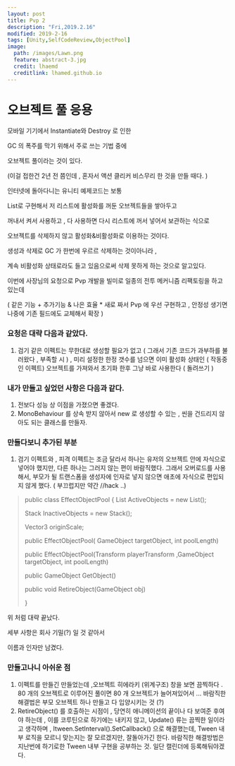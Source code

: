 ```yaml
---
layout: post
title: Pvp 2 
description: "Fri,2019.2.16"
modified: 2019-2-16
tags: [Unity,SelfCodeReview,ObjectPool]
image:
  path: /images/Lawn.png
  feature: abstract-3.jpg
  credit: lhaemd
  creditlink: lhamed.github.io
---
```


# 오브젝트 풀 응용 

모바일 기기에서 Instantiate와 Destroy 로 인한

GC 의 폭주를 막기 위해서 주로 쓰는 기법 중에 

오브젝트 풀이라는 것이 있다. 

(이걸 접한건 2년 전 쯤인데 , 혼자서 액션 클리커 비스무리 한 것을 만들 때다. )

인터넷에 돌아다니는 유니티 예제코드는 보통 

List<GameObject>로 구현해서 저 리스트에 활성화를 꺼둔 오브젝트들을 쌓아두고 

꺼내서 켜서 사용하고 , 다 사용하면 다시 리스트에 꺼서 넣어서 보관하는 식으로

오브젝트를 삭제하지 않고 활성화&비활성화로 이용하는 것이다. 

생성과 삭제로 GC 가 한번에 우르르 삭제하는 것이아니라 , 

계속 비활성화 상태로라도 들고 있음으로써 삭제 못하게 하는 것으로 알고있다. 

이번에 사장님의 요청으로 Pvp 개발을 빌미로 일종의 전투 메커니즘 리팩토링을 하고 있는데 

( 같은 기능 + 추가기능  & 나은 효율 * 새로 짜서 Pvp 에 우선 구현하고 , 안정성 생기면 나중에 기존 필드에도 교체해서 확장 )

### 요청은 대략 다음과 같았다. 
1. 검기 같은 이펙트는 무한대로 생성할 필요가 없고 ( 그래서 기존 코드가 과부하를 불러왔다 ,  부족할 시 ) , 미리 설정한 한정 갯수를 넘으면 이미 활성화 상태인 ( 작동중인 이펙트) 오브젝트를 가져와서 초기화 한후 그냥 바로 사용한다 ( 돌려쓰기 )

### 내가 만들고 싶었던 사항은 다음과 같다. 
1. 전보다 성능 상 이점을 가졌으면 좋겠다. 
2. MonoBehaviour 를 상속 받지 않아서 new 로 생성할 수 있는 , 씬을 건드리지 않아도 되는 클래스를 만들자. 

### 만들다보니 추가된 부분 
1. 검기 이펙트와 , 피격 이펙트는 조금 달라서 하나는 유저의 오브젝트 안에 자식으로 넣어야 했지만, 다른 하나는 그러지 않는 편이 바람직했다. 그래서 오버로드를 사용해서, 부모가 될 트랜스폼을 생성자에 인자로 넣지 않으면 애초에 자식으로 편입되지 않게 했다. ( 부끄럽지만 약간 //hack ..)




>public class EffectObjectPool
>{
>    List<GameObject> ActiveObjects = new List<GameObject>();
>
>    Stack<GameObject> InactiveObjects = new Stack<GameObject>();
>
>    Vector3 originScale;
>
>
>    public EffectObjectPool( GameObject targetObject, int poolLength)
>   
>    public EffectObjectPool(Transform playerTransform ,GameObject targetObject, int    poolLength)
>   
>
>    public GameObject GetObject()
>   
>
>    public void RetireObject(GameObject obj)
>    
>}

위 처럼 대략 끝났다. 

세부 사항은 회사 기밀(?) 일 것 같아서 

이름과 인자만 남겼다. 

### 만들고나니 아쉬운 점 
1. 이펙트를 만들긴 만들었는데 ,오브젝트 히에라키 (위계구조) 창을 보면 끔찍하다 . 80 개의 오브젝트로 이루어진 풀이면 80 개 오브젝트가 늘어져있어서 ... 바람직한 해결법은 부모 오브젝트 하나 만들고 다 입양시키는 것 (?)
2. RetireObject() 를 호출하는 시점이 , 당연히 애니메이션의 끝이나 다 보여준 후여야 하는데 , 이를 코루틴으로 하기에는 내키지 않고, Update() 류는 끔찍한 일이라고 생각하며 ,  Itween.SetInterval().SetCallback() 으로 해결했는데, Tween 내부 로직을 모르니 맞는지는 잘 모르겠지만, 잘돌아가긴 한다. 바람직한 해결방법은 지난번에 하기로한 Tween 내부 구현을 공부하는 것. 일단 캘린더에 등록해둬야겠다. 


